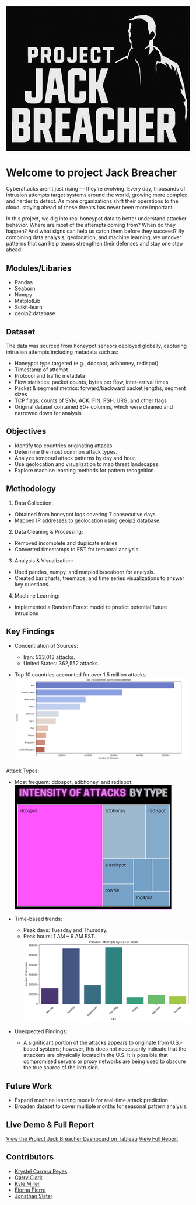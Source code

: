 ![screenshots](images/JackBreacher.png)

# Welcome to project Jack Breacher 

Cyberattacks aren’t just rising — they’re evolving. Every day, thousands of intrusion attempts target systems around the world, growing more complex and harder to detect. As more organizations shift their operations to the cloud, staying ahead of these threats has never been more important.

In this project, we dig into real honeypot data to better understand attacker behavior. Where are most of the attempts coming from? When do they happen? And what signs can help us catch them before they succeed? By combining data analysis, geolocation, and machine learning, we uncover patterns that can help teams strengthen their defenses and stay one step ahead.


## Modules/Libaries 
* Pandas
* Seaborn
* Numpy
* MatplotLib
* Scikit-learn
* geoip2.database

## Dataset

The data was sourced from honeypot sensors deployed globally, capturing intrusion attempts including metadata such as:

* Honeypot type targeted (e.g., ddospot, adbhoney, redispot)
* Timestamp of attempt
* Protocol and traffic metadata
* Flow statistics: packet counts, bytes per flow, inter-arrival times
* Packet & segment metrics: forward/backward packet lengths, segment sizes
* TCP flags: counts of SYN, ACK, FIN, PSH, URG, and other flags
* Original dataset contained 80+ columns, which were cleaned and narrowed down for analysis

## Objectives 

* Identify top countries originating attacks.
* Determine the most common attack types.
* Analyze temporal attack patterns by day and hour.
* Use geolocation and visualization to map threat landscapes.
* Explore machine learning methods for pattern recognition.

## Methodology 
1. Data Collection:
  * Obtained from honeypot logs covering 7 consecutive days.
  * Mapped IP addresses to geolocation using geoip2.database.

2. Data Cleaning & Processing:
  * Removed incomplete and duplicate entries.
  * Converted timestamps to EST for temporal analysis.

3. Analysis & Visualization:
  * Used pandas, numpy, and matplotlib/seaborn for analysis.
  * Created bar charts, treemaps, and time series visualizations to answer key questions.

4. Machine Learning:
  * Implemented a Random Forest model to predict potential future intrusions

## Key Findings 

* Concentration of Sources:
  * Iran: 533,013 attacks.
  * United States: 362,552 attacks.

* Top 10 countries accounted for over 1.5 million attacks.
![screenshots](images/Top10CountriesbyInstrustionAttempt.png)  

Attack Types:
* Most frequent: ddospot, adbhoney, and redispot.
![screenshots](images/IntensityofAttacks.png)

* Time-based trends:
  * Peak days: Tuesday and Thursday.
  * Peak hours: 1 AM – 9 AM EST.
![screenshots](images/PopularDays.png)

* Unexpected Findings:
  * A significant portion of the attacks appears to originate from U.S.-based systems; however, this does not necessarily indicate that the attackers are physically located in the U.S. It is possible that compromised servers or proxy networks are being used to obscure the true source of the intrusion.

## Future Work
* Expand machine learning models for real-time attack prediction.
* Broaden dataset to cover multiple months for seasonal pattern analysis.

## 

## Live Demo & Full Report
[View the Project Jack Breacher Dashboard on Tableau](https://public.tableau.com/app/profile/garry.clark/viz/ProjectJackBreacher-CyberCrimelandscape2523-21223/PbV2)
[View Full Report](https://docs.google.com/document/d/1NSPd7Vx-isTjbKjx_LyrDfyAPef9YUOWxxJMGa-SM6Y/edit?tab=t.0)



## Contributors 
* [Krystel Carrera Reyes](https://github.com/krystelcr)
* [Garry Clark](https://github.com/GClark89)
* [Kyle Miller](https://github.com/Totally-Kyle)
* [Elorna Pierre](https://github.com/Elorna-Pierre)
* [Jonathan Slater](https://github.com/theslater11)